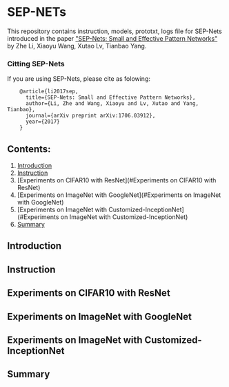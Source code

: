 # SEP-NETs
This repository contains instruction, models, prototxt, logs file for SEP-Nets introduced in the paper  ["SEP-Nets: Small and Effective Pattern Networks"](https://arxiv.org/pdf/1706.03912.pdf) by Zhe Li, Xiaoyu Wang, Xutao Lv, Tianbao Yang.

### Citting SEP-Nets
If you are using SEP-Nets, please cite as folowing:

        @article{li2017sep,
          title={SEP-Nets: Small and Effective Pattern Networks},
          author={Li, Zhe and Wang, Xiaoyu and Lv, Xutao and Yang, Tianbao},
          journal={arXiv preprint arXiv:1706.03912},
          year={2017}
        }

## Contents:
1. [Introduction](#Introduction)
2. [Instruction](#Instruction)
3. [Experiments on CIFAR10 with ResNet](#Experiments on CIFAR10 with ResNet)
4. [Experiments on ImageNet with GoogleNet](#Experiments on ImageNet with GoogleNet)
5. [Experiments on ImageNet with Customized-InceptionNet](#Experiments on ImageNet with Customized-InceptionNet)
6. [Summary](#Summary)

## Introduction
## Instruction
## Experiments on CIFAR10 with ResNet
## Experiments on ImageNet with GoogleNet
## Experiments on ImageNet with Customized-InceptionNet
## Summary




